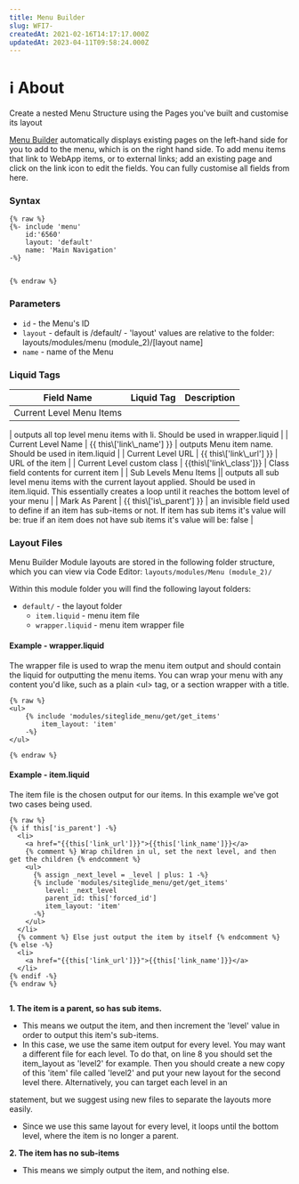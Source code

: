 ```yaml
---
title: Menu Builder
slug: WFI7-
createdAt: 2021-02-16T14:17:17.000Z
updatedAt: 2023-04-11T09:58:24.000Z
---
```


# ℹ️ About

Create a nested Menu Structure using the Pages you've built and customise its layout

[Menu Builder](https://help.siteglide.com/article/156-menus-getting-started) automatically displays existing pages on the left-hand side for you to add to the menu, which is on the right hand side. To add menu items that link to WebApp items, or to external links; add an existing page and click on the link icon to edit the fields. You can fully customise all fields from here.

### Syntax

```liquid
{% raw %}
{%- include 'menu'
    id:'6560'
    layout: 'default'
    name: 'Main Navigation' 
-%}


{% endraw %}
```

### Parameters

* `id` - the Menu's ID
* `layout` - default is /default/ - 'layout' values are relative to the folder: layouts/modules/menu (module\_2)/\[layout name]
* `name` - name of the Menu

### Liquid Tags

| **Field Name**           | **Liquid Tag** | **Description** |
| ------------------------ | -------------- | --------------- |
| Current Level Menu Items |                |                 |

\| outputs all top level menu items with li. Should be used in wrapper.liquid | | Current Level Name | \{{ this\\\['link\\\_name'] \}} | outputs Menu item name. Should be used in item.liquid | | Current Level URL | \{{ this\\\['link\\\_url'] \}} | URL of the item | | Current Level custom class | \{{this\\\['link\\\_class']\}} | Class field contents for current item | | Sub Levels Menu Items || outputs all sub level menu items with the current layout applied. Should be used in item.liquid. This essentially creates a loop until it reaches the bottom level of your menu | | Mark As Parent | \{{ this\\\['is\\\_parent'] \}} | an invisible field used to define if an item has sub-items or not. If item has sub items it's value will be: true if an item does not have sub items it's value will be: false |

### Layout Files

Menu Builder Module layouts are stored in the following folder structure, which you can view via Code Editor: `layouts/modules/Menu (module_2)/`

Within this module folder you will find the following layout folders:

* `default/` - the layout folder
  * `item.liquid` - menu item file
  * `wrapper.liquid` - menu item wrapper file

#### Example - wrapper.liquid

The wrapper file is used to wrap the menu item output and should contain the liquid for outputting the menu items. You can wrap your menu with any content you'd like, such as a plain \<ul> tag, or a section wrapper with a title.

```liquid
{% raw %}
<ul>
	{% include 'modules/siteglide_menu/get/get_items'
		item_layout: 'item' 
	-%}
</ul>

{% endraw %}
```

#### Example - item.liquid

The item file is the chosen output for our items. In this example we've got two cases being used.

```liquid
{% raw %}
{% if this['is_parent'] -%}
  <li>
    <a href="{{this['link_url']}}">{{this['link_name']}}</a>
    {% comment %} Wrap children in ul, set the next level, and then get the children {% endcomment %}
    <ul>
      {% assign _next_level = _level | plus: 1 -%}
      {% include 'modules/siteglide_menu/get/get_items'
         level: _next_level
         parent_id: this['forced_id']
         item_layout: 'item' 
      -%}
    </ul>
  </li>
  {% comment %} Else just output the item by itself {% endcomment %}
{% else -%}	
  <li>
    <a href="{{this['link_url']}}">{{this['link_name']}}</a>
  </li>
{% endif -%}
{% endraw %}


```

**1. The item is a parent, so has sub items.**

* This means we output the item, and then increment the 'level' value in order to output this item's sub-items.
* In this case, we use the same item output for every level. You may want a different file for each level. To do that, on line 8 you should set the item\_layout as 'level2' for example. Then you should create a new copy of this 'item' file called 'level2' and put your new layout for the second level there. Alternatively, you can target each level in an

statement, but we suggest using new files to separate the layouts more easily.

* Since we use this same layout for every level, it loops until the bottom level, where the item is no longer a parent.

**2. The item has no sub-items**

* This means we simply output the item, and nothing else.
